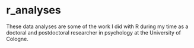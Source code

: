# r_analyses

These data analyses are some of the work I did with R during my time as a doctoral and postdoctoral researcher in psychology at the University of Cologne.
